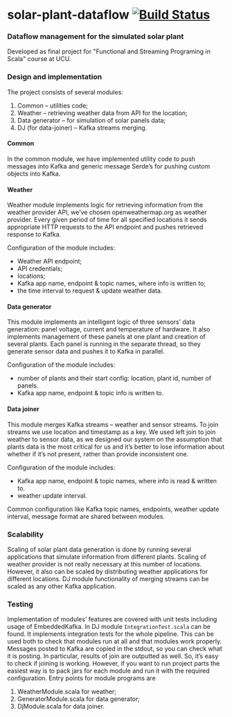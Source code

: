 # solar-plant-dataflow [![Build Status](https://travis-ci.com/OlehLuk/solar-plant-dataflow.svg?token=wiznHxovdwoge1SZ3KTJ&branch=master)](https://travis-ci.com/OlehLuk/solar-plant-dataflow)
### Dataflow management for the simulated solar plant
Developed as final project for "Functional and Streaming Programing in Scala" course at UCU.


### Design and implementation

The project consists of several modules:

1. Common – utilities code;
2. Weather –  retrieving weather data from API for the  location;
3. Data generator – for simulation of solar panels data;
4. DJ (for data-joiner) – Kafka streams merging.


#### Common
In the common module, we have implemented utility code to push messages into Kafka and generic message Serde’s for pushing custom objects into Kafka.


#### Weather
Weather module implements logic for retrieving information from the weather provider API, we’ve chosen openweathermap.org as weather provider. Every given period of time for all specified locations it sends appropriate HTTP requests to the API endpoint and pushes retrieved response to Kafka.

Configuration of the module includes:
* Weather API endpoint;
* API credentials;
* locations;
* Kafka app name, endpoint & topic names, where info is written to;
* the time interval to request & update weather data.


#### Data generator
This module implements an intelligent logic of three sensors’ data generation: panel voltage, current and temperature of hardware. It also implements management of these panels at one plant and creation of several plants. Each panel is running in the separate thread, so they generate sensor data and pushes it to Kafka in parallel.

Configuration of the module includes:
* number of plants and their start config: location, plant id, number of panels.
* Kafka app name, endpoint & topic info is written to.


#### Data joiner 
This module merges Kafka streams – weather and sensor streams. To join streams we use location and timestamp as a key. We used left join to join weather to sensor data, as we designed our system on the assumption that plants data is the most critical for us and it’s better to lose information about whether if it’s not present, rather than provide inconsistent one. 

Configuration of the module includes:
* Kafka app name, endpoint & topic names, where info is read & written to.
* weather update interval.

Common configuration like Kafka topic names, endpoints, weather update interval, message format are shared between modules.


### Scalability
Scaling of solar plant data generation is done by running several applications that simulate information from different plants.
Scaling of weather provider is not really necessary at this number of locations. However, it also can be scaled by distributing weather applications for different locations.
DJ module functionality of merging streams can be scaled as any other Kafka application.


### Testing
Implementation of  modules’ features are covered with unit tests including usage of EmbeddedKafka.
In DJ module `IntegrationTest.scala` can be found. It implements integration tests for the whole pipeline. This can be used both to check that modules run at all and that modules work properly. Messages posted to Kafka are copied in the stdout, so you can check what it is posting. In particular, results of join are outputted as well. So, it’s easy to check if joining is working. 
However, if you want to run project parts the easiest way is to pack jars for each module and run it with the required configuration. 
Entry points for module programs are 
1. WeatherModule.scala for weather;
2. GeneratorModule.scala for data generator;
3. DjModule.scala for data joiner.
